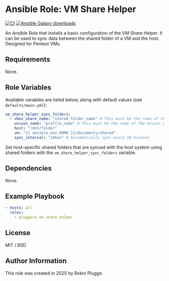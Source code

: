 # Ansible Role: VM Share Helper

[![CI](https://github.com/pluggero/ansible-role-vm-share-helper/actions/workflows/ci.yml/badge.svg)](https://github.com/pluggero/ansible-role-vm-share-helper/actions/workflows/ci.yml) [![Ansible Galaxy downloads](https://img.shields.io/ansible/role/d/pluggero/vm-share-helper?label=Galaxy%20downloads&logo=ansible&color=%23096598)](https://galaxy.ansible.com/ui/standalone/roles/pluggero/vm-share-helper)

An Ansible Role that installs a basic configuration of the VM Share Helper.
It can be used to sync data between the shared folder of a VM and the host.
Designed for Pentest VMs.

## Requirements

None.

## Role Variables

Available variables are listed below, along with default values (see `defaults/main.yml`):

```yaml
vm_share_helper_sync_folders:
  - vbox_share_name: "shared_folder_name" # This must be the name of the VirtualBox shared folder
    unison_name: "profile_name" # This must be the name of the Unison profile
    host: "/mnt/folder"
    vm: "{{ ansible_env.HOME }}/documents/shared"
    sync_interval: "10min" # Automatically sync every 10 minutes
```

Set host-specific shared folders that are synced with the host system using shared folders with the `vm_share_helper_sync_folders` variable.

## Dependencies

None.

## Example Playbook

```yaml
- hosts: all
  roles:
    - pluggero.vm_share_helper
```

## License

MIT / BSD

## Author Information

This role was created in 2025 by Robin Plugge.
